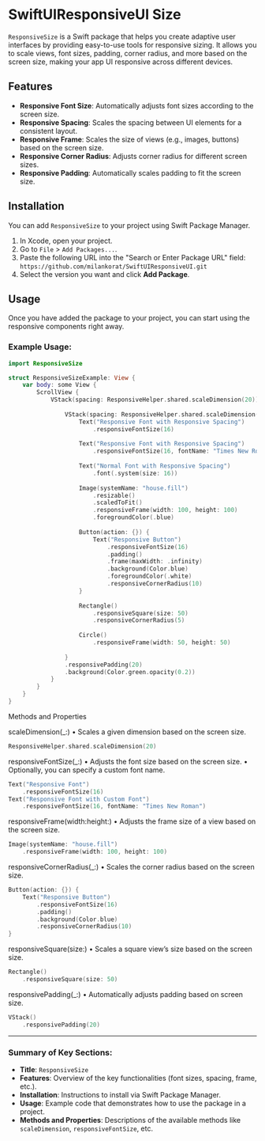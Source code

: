 # SwiftUIResponsiveUI Size

`ResponsiveSize` is a Swift package that helps you create adaptive user interfaces by providing easy-to-use tools for responsive sizing. It allows you to scale views, font sizes, padding, corner radius, and more based on the screen size, making your app UI responsive across different devices.

## Features

- **Responsive Font Size**: Automatically adjusts font sizes according to the screen size.
- **Responsive Spacing**: Scales the spacing between UI elements for a consistent layout.
- **Responsive Frame**: Scales the size of views (e.g., images, buttons) based on the screen size.
- **Responsive Corner Radius**: Adjusts corner radius for different screen sizes.
- **Responsive Padding**: Automatically scales padding to fit the screen size.

## Installation

You can add `ResponsiveSize` to your project using Swift Package Manager.

1. In Xcode, open your project.
2. Go to `File` > `Add Packages...`.
3. Paste the following URL into the "Search or Enter Package URL" field:  
   `https://github.com/milankorat/SwiftUIResponsiveUI.git`
4. Select the version you want and click **Add Package**.

## Usage

Once you have added the package to your project, you can start using the responsive components right away.

### Example Usage:

```swift
import ResponsiveSize

struct ResponsiveSizeExample: View {
    var body: some View {
        ScrollView {
            VStack(spacing: ResponsiveHelper.shared.scaleDimension(20)) {
                
                VStack(spacing: ResponsiveHelper.shared.scaleDimension(20)) {
                    Text("Responsive Font with Responsive Spacing")
                        .responsiveFontSize(16)
                    
                    Text("Responsive Font with Responsive Spacing")
                        .responsiveFontSize(16, fontName: "Times New Roman")
                    
                    Text("Normal Font with Responsive Spacing")
                        .font(.system(size: 16))
                    
                    Image(systemName: "house.fill")
                        .resizable()
                        .scaledToFit()
                        .responsiveFrame(width: 100, height: 100)
                        .foregroundColor(.blue)
                    
                    Button(action: {}) {
                        Text("Responsive Button")
                            .responsiveFontSize(16)
                            .padding()
                            .frame(maxWidth: .infinity)
                            .background(Color.blue)
                            .foregroundColor(.white)
                            .responsiveCornerRadius(10)
                    }
                    
                    Rectangle()
                        .responsiveSquare(size: 50)
                        .responsiveCornerRadius(5)
                    
                    Circle()
                        .responsiveFrame(width: 50, height: 50)
                    
                }
                .responsivePadding(20)
                .background(Color.green.opacity(0.2))
            }
        }
    }
}
```

Methods and Properties

scaleDimension(_:)
    •    Scales a given dimension based on the screen size.

```swift
ResponsiveHelper.shared.scaleDimension(20)
```

responsiveFontSize(_:)
    •    Adjusts the font size based on the screen size.
    •    Optionally, you can specify a custom font name.

```swift
Text("Responsive Font")
    .responsiveFontSize(16)
Text("Responsive Font with Custom Font")
    .responsiveFontSize(16, fontName: "Times New Roman")
```

responsiveFrame(width:height:)
    •    Adjusts the frame size of a view based on the screen size.

```swift
Image(systemName: "house.fill")
    .responsiveFrame(width: 100, height: 100)
```

responsiveCornerRadius(_:)
    •    Scales the corner radius based on the screen size.

```swift
Button(action: {}) {
    Text("Responsive Button")
        .responsiveFontSize(16)
        .padding()
        .background(Color.blue)
        .responsiveCornerRadius(10)
}
```

responsiveSquare(size:)
    •    Scales a square view’s size based on the screen size.

```swift
Rectangle()
    .responsiveSquare(size: 50)
```
responsivePadding(_:)
    •    Automatically adjusts padding based on screen size.

```swift
VStack()
    .responsivePadding(20)
```

---

### **Summary of Key Sections:**

- **Title**: `ResponsiveSize`
- **Features**: Overview of the key functionalities (font sizes, spacing, frame, etc.).
- **Installation**: Instructions to install via Swift Package Manager.
- **Usage**: Example code that demonstrates how to use the package in a project.
- **Methods and Properties**: Descriptions of the available methods like `scaleDimension`, `responsiveFontSize`, etc.

